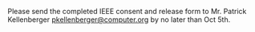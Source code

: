 Please send the completed IEEE consent and release form to Mr. Patrick Kellenberger <pkellenberger@computer.org> by no later than Oct 5th. 
